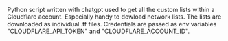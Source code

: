 Python script written with chatgpt used to get all the custom lists within a Cloudflare account.
Especially handy to dowload network lists.
The lists are downloaded as individual .tf files.
Credentials are passed as env variables "CLOUDFLARE_API_TOKEN" and "CLOUDFLARE_ACCOUNT_ID".
